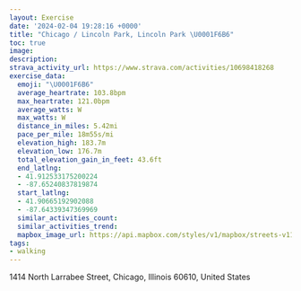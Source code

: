 ```yaml
---
layout: Exercise
date: '2024-02-04 19:28:16 +0000'
title: "Chicago / Lincoln Park, Lincoln Park \U0001F6B6"
toc: true
image:
description:
strava_activity_url: https://www.strava.com/activities/10698418268
exercise_data:
  emoji: "\U0001F6B6"
  average_heartrate: 103.8bpm
  max_heartrate: 121.0bpm
  average_watts: W
  max_watts: W
  distance_in_miles: 5.42mi
  pace_per_mile: 18m55s/mi
  elevation_high: 183.7m
  elevation_low: 176.7m
  total_elevation_gain_in_feet: 43.6ft
  end_latlng:
  - 41.912533175200224
  - -87.65240837819874
  start_latlng:
  - 41.90665192902088
  - -87.64339347369969
  similar_activities_count:
  similar_activities_trend:
  mapbox_image_url: https://api.mapbox.com/styles/v1/mapbox/streets-v11/static/path-5+787af2-1.0(aww~Fdt%7CuOpIuMl%40gAPe%40Dk%40A%5D%40gAG_ADs%40Cu%40%40qAF%5BXUBQAeACc%40%3Fc%40GmAA%7BC%40qAFk%40DIFE%5EGpD%3F_%40DQm%40IGW%3FiAN%5B%3FQCSKI%5BE_C%40iDGyCDsCGmDG_JIcFAqJCi%40K%5BKKYMIFI_DAMMKBQEGKCo%40Rs%40La%40Ny%40Ri%40%5BMAQ%40q%40Pg%40FYLyCt%40e%40Ne%40JwDh%40k%40Bg%40DEAiAJk%40%3Fa%40Fc%40%3Fu%40CUKWESKi%40g%40QKOEi%40%40a%40NS%3FECGOiAaBkCqDa%40w%40Qe%40UaAK%7D%40GmBEq%40Ko%40_%40sAc%40q%40QSOMg%40WGACD%40EOIs%40CsA%40G%40OLQRIRCb%40B%5CEO%3FUF%5DJWNQPKJ%40j%40Ar%40%3FR%40%5EHz%40d%40ZZ%60%40v%40ZlAP~A%3FjAMhAa%40tBOf%40c%40%60A%5DjAi%40vAU%5C%5DZg%40%60A_AzAy%40fBiB~BMx%40C%40EIA%3FNl%40DXPv%40RfA%3FDG%40AFF%60%40Bb%40BfAAzBJbB_%40fBc%40dAQVmAl%40Y%60AIJUNMTCNB%60%40A%60%40GASa%40MrAVPVZBJA%5CDRVRFL%40%5Eb%40jAHhAh%40jBFJXPTl%40HLRDl%40BTHFNF%5EFlAFhK%3FdBCvBFpBPdEFtRFZLJN%40n%40%3FRFJNB%5EJ~WDr%40P%5CBX%3FtCH~NDtBEpABz%40BDJ%40FBLCT%3FV%40%5CATBLALGfACh%40G~%40%40TDRGf%40BTCLDLEP%40ZG%60%40%3F%40n%40B%40j%40At%40MN%3FbAHZVH%3FPCDBJJb%40rAFHb%40S%5EKROP%5B%60AeALKb%40OXUj%40u%40TUtBmAvAcANOz%40a%40%40DSh%40URi%40%5E_%40%5CKBCA%3FIHM%60BeALKJW%5D%5Ec%40H%5DLaBnAyAz%40SRg%40x%40MNuCbCYPaAXG%3FOk%40Yo%40MOI%40OLGBQYWIc%40BgACi%40%40c%40D_%40C),pin-s-s+e5b22e(-87.64243,41.90593),pin-s-f+89ae00(-87.65323999999998,41.911169999999984)/auto/800x800?access_token=pk.eyJ1Ijoiam9zaGJlY2ttYW4iLCJhIjoiY205eWR2aDd1MWZ6djJrbXc4a3M0bWZleiJ9.XiG9OWkNcZk2QzjJbxLB4A
tags:
- walking
---
```




1414 North Larrabee Street, Chicago, Illinois 60610, United States
